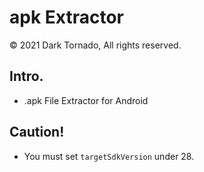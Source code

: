 # apk Extractor

© 2021 Dark Tornado, All rights reserved.

## Intro.
* .apk File Extractor for Android

## Caution!
* You must set `targetSdkVersion` under 28.
